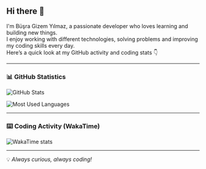 ## Hi there 👋

I'm Büşra Gizem Yılmaz, a passionate developer who loves learning and building new things.  
I enjoy working with different technologies, solving problems and improving my coding skills every day.  
Here’s a quick look at my GitHub activity and coding stats 👇  

---

### 📊 GitHub Statistics

![GitHub Stats](https://github-readme-stats.vercel.app/api?username=busragizemyilmaz&show_icons=true&theme=tokyonight&cache_seconds=60)

![Most Used Languages](https://github-readme-stats.vercel.app/api/top-langs/?username=busragizemyilmaz&layout=compact&theme=tokyonight&cache_seconds=60)

---

### ⌨️ Coding Activity (WakaTime)

![WakaTime stats](https://github-readme-stats.vercel.app/api/wakatime?username=busragizemyilmaz&layout=compact&theme=tokyonight&cache_seconds=60)

---

💡 *Always curious, always coding!*





<!--
**busragizemyilmaz/busragizemyilmaz** is a ✨ _special_ ✨ repository because its `README.md` (this file) appears on your GitHub profile.

Here are some ideas to get you started:

- 🔭 I’m currently working on ...
- 🌱 I’m currently learning ...
- 👯 I’m looking to collaborate on ...
- 🤔 I’m looking for help with ...
- 💬 Ask me about ...
- 📫 How to reach me: ...
- 😄 Pronouns: ...
- ⚡ Fun fact: ...
-->

